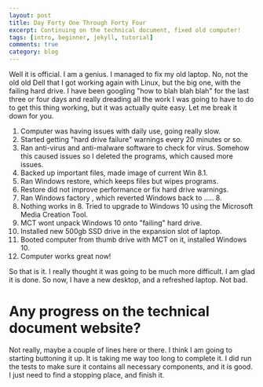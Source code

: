 ```yaml
---
layout: post
title: Day Forty One Through Forty Four
excerpt: Continuing on the technical document, fixed old computer!
tags: [intro, beginner, jekyll, tutorial]
comments: true
category: blog
---
```


Well it is official. I am a genius. I managed to fix my old laptop. No, not the old old Dell that I got working again with Linux, but the big one, with the failing hard drive. I have been googling "how to blah blah blah" for the last three or four days and really dreading all the work I was going to have to do to get this thing working, but it was actually quite easy. Let me break it down for you.

1. Computer was having issues with daily use, going really slow.
2. Started getting "hard drive failure" warnings every 20 minutes or so.
3. Ran anti-virus and anti-malware software to check for virus. Somehow this caused issues so I deleted the programs, which caused more issues.
4. Backed up important files, made image of current Win 8.1.
5. Ran Windows restore, which keeps files but wipes programs.
6. Restore did not improve performance or fix hard drive warnings.
7. Ran Windows factory , which reverted Windows back to ..... 8.
8. Nothing works in 8. Tried to upgrade to Windows 10 using the Microsoft Media Creation Tool.
9. MCT wont unpack Windows 10 onto "failing" hard drive.
10. Installed new 500gb SSD drive in the expansion slot of laptop.
11. Booted computer from thumb drive with MCT on it, installed Windows 10.
12. Computer works great now!

So that is it. I really thought it was going to be much more difficult. I am glad it is done. So now, I have a new desktop, and a refreshed laptop. Not bad.

# Any progress on the technical document website?

Not really, maybe a couple of lines here or there. I think I am going to starting buttoning it up. It is taking me way too long to complete it. I did run the tests to make sure it contains all necessary components, and it is good. I just need to find a stopping place, and finish it.
